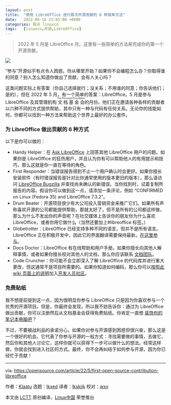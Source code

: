 ```yaml
---
layout: post
title:	"使用 LibreOffice 进行首次开源贡献的 6 种简单方法"
date:	2022-06-16 23:05:00 +0800 
categories:	观点 linuxcn 
tags:	[linuxcn,开源,LibreOffice]
---
```




> 
> 2022 年 5 月是 LibreOffice 月。这里有一些简单的方法来完成你的第一个开源贡献。
> 
> 
> 


![](/Asserts/Images//attachment/album/202206/16/230450d6u6u9hb1q9wx69c.jpg)


“参与”开源似乎有点令人困惑。你从哪里开始？如果你不会编程怎么办？你取得谁的同意？别人怎么知道你做出了贡献，会有人关心吗？


这类问题实际上有答案（你自己选择就行；没关系；不用谁的同意；你告诉他们；是的），但在 2022 年 5 月，有一个简单的答案：LibreOffice。5 月是参与 LibreOffice 及其管理机构 <ruby> 文档基金会 <rt>  The Document Foundation </rt></ruby> 的月份。他们正在邀请各种各样的贡献者以六种不同的方式提供帮助，其中只有一种与代码有任何关系。无论你的技能如何，你都可以找到一种方法来帮助这个世界上最好的办公套件。


### 为 LibreOffice 做出贡献的 6 种方式


以下是你可以做的：


* Handy Helper：在 [Ask LibreOffice](http://ask.libreoffice.org/) 上回答其他 LibreOffice 用户的问题。如果你是 LibreOffice 的狂热用户，并且认为你有可以帮助他人的有用提示和技巧，那么这就是你一直在等待的角色。
* First Responder：当错误报告得到不止一个用户确认时会更好。如果你擅长安装软件（有时错误报告是针对比你通常使用的版本更旧的版本），那么请访问 [LibreOffice Bugzilla](https://bugs.documentfoundation.org/buglist.cgi?bug_status=__open__&content=&no_redirect=1&order=changeddate%20DESC%2Cpriority%2Cbug_severity&product=&query_based_on=&query_format=specific) 并查找尚未确认的新错误。当你找到时，试着复制所报告的内容。假设你可以做到这一点，请添加一条评论，例如 “CONFIRMED on Linux (Fedora 35) and LibreOffice 7.3.2”。
* Drum Beater：开源项目很少有大公司投入营销资金来推广它们。如果所有声称喜欢开源的公司都能提供帮助，那就太好了，但不是所有的公司都这样做，那么为什么不发出你的声音呢？在社交媒体上告诉你的朋友你为什么喜欢 LibreOffice，或者你用它做什么（当然还要加上#libreoffice 标签。）
* Globetrotter：LibreOffice 已经支持多种不同的语言，但并不是所有语言。 LibreOffice 正在积极开发中，因此它的界面翻译需要保持最新。[在这里参与](https://www.libreoffice.org/community/localization/)。
* Docs Doctor：LibreOffice 有在线帮助和用户手册。如果你擅长向其他人解释事情，或者如果你擅长校对其他人的文档，那么你应该联系 [文档团队](https://www.libreoffice.org/community/docs-team)。
* Code Cruncher：你可能不会立即深入了解 LibreOffice 的代码库并进行重大更改，但这通常不是项目所需要的。如果你知道如何编码，那么你可以[按照此 wiki 页面上的说明](https://wiki.documentfoundation.org/Development/GetInvolved)加入[开发人员社区](https://www.libreoffice.org/community/developers/)。


### 免费贴纸


我不想提前提到这一点，因为很明显你参与 LibreOffice 只是因为你喜欢参与一个优秀的开源项目。但是，你最终会发现，所以我不妨告诉你：通过为 LibreOffice 做出贡献，你可以注册然后从文档基金会获得免费贴纸。你肯定一直想 [装饰你的笔记本电脑吧](https://opensource.com/business/15/11/open-source-stickers)？


不过，不要被战利品的承诺分心。如果你对参与开源感到困惑但很兴奋，那么这是一个很好的机会。它代表了你参与开源的一般方式：寻找需要做的事情，去做它，然后你和其他人讨论它，这样你就可以获得下一步可以做什么的想法。经常这样做，你就会找到进入社区的方式。最终，你不会再纠结于如何参与开源，因为你已经忙于贡献！




---


via: <https://opensource.com/article/22/5/first-open-source-contribution-libreoffice>


作者：[Klaatu](https://opensource.com/users/klaatu) 选题：[lkxed](https://github.com/lkxed) 译者：[lkskjjk](https://github.com/lkskjjk) 校对：[wxy](https://github.com/wxy)


本文由 [LCTT](https://github.com/LCTT/TranslateProject) 原创编译，[Linux中国](https://linux.cn/) 荣誉推出
